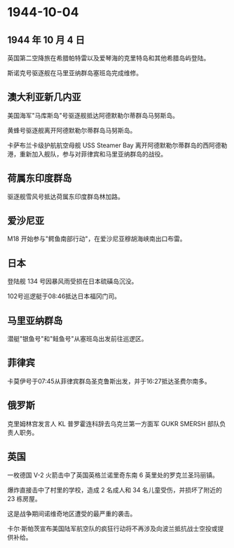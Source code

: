 # 1944-10-04

## 1944 年 10 月 4 日

英国第二空降旅在希腊帕特雷以及爱琴海的克里特岛和其他希腊岛屿登陆。

斯诺克号驱逐舰在马里亚纳群岛塞班岛完成维修。

## 澳大利亚新几内亚

美国海军"马库斯岛"号驱逐舰抵达阿德默勒尔蒂群岛马努斯岛。

黄蜂号驱逐舰离开阿德默勒尔蒂群岛马努斯岛。

卡萨布兰卡级护航航空母舰 USS Steamer Bay
离开阿德默勒尔蒂群岛的西阿德勒港，重新加入舰队，参与对菲律宾和马里亚纳群岛的战役。

## 荷属东印度群岛

驱逐舰雪风号抵达荷属东印度群岛林加路。

## 爱沙尼亚

M18 开始参与"鳄鱼南部行动"，在爱沙尼亚穆胡海峡南出口布雷。

## 日本

登陆舰 134 号因暴风雨受损在日本硫磺岛沉没。

102号巡逻艇于08:46抵达日本福冈门司。

## 马里亚纳群岛

潜艇"银鱼号"和"鲑鱼号"从塞班岛出发前往巡逻区。

## 菲律宾

卡莫伊号于07:45从菲律宾群岛圣克鲁斯出发，并于16:27抵达圣费尔南多。

## 俄罗斯

克里姆林宫发言人 KL 普罗霍连科辞去乌克兰第一方面军 GUKR SMERSH
部队负责人职务。

## 英国

一枚德国 V-2 火箭击中了英国英格兰诺里奇东南 6 英里处的罗克兰圣玛丽镇。

爆炸直接击中了村里的学校，造成 2 名成人和 34 名儿童受伤，并损坏了附近的
23 栋房屋。

这是战争期间诺维奇地区遭受的最严重的袭击。

卡尔·斯帕茨宣布美国陆军航空队的疯狂行动将不再涉及向波兰抵抗战士空投或提供补给。

